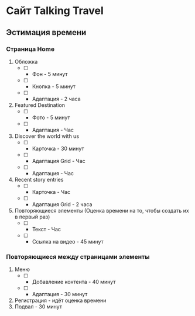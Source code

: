 # Сайт Talking Travel
## Эстимация времени
### Страница Home
1. Обложка
   - [ ] - Фон - 5 минут
   - [ ] - Кнопка - 5 минут
   - [ ] - Адаптация - 2 часа
2. Featured Destination
   - [ ] - Фото - 5 минут
   - [ ] - Адаптация - Час
4. Discover the world with us
   - [ ] - Карточка - 30 минут
   - [ ] - Адаптация Grid - Час
   - [ ] - Адаптация - Час
6. Recent story entries
   - [ ] - Карточка - Час
   - [ ] - Адаптация Grid - 2 часа
7. Повторяющиеся элементы (Оценка времени на то, чтобы создать их в первый раз)
   - [ ] - Текст - Час
   - [ ] - Ссылка на видео - 45 минут
### Повторяющиеся между страницами элементы
1. Меню
   - [ ] - Добавление контента - 40 минут
   - [ ] - Адаптация - 30 минут
2. Регистрация - идёт оценка времени
3. Подвал - 30 минут

